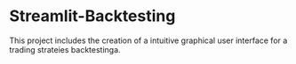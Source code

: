 # Streamlit-Backtesting
This project includes the creation of a intuitive graphical user interface for a trading strateies backtestinga.

